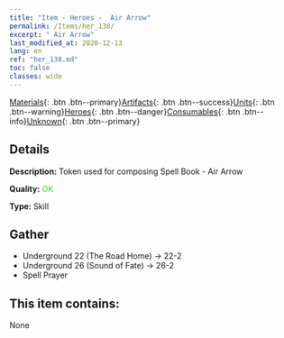 ```yaml
---
title: "Item - Heroes -  Air Arrow"
permalink: /Items/her_138/
excerpt: " Air Arrow"
last_modified_at: 2020-12-13
lang: en
ref: "her_138.md"
toc: false
classes: wide
---
```

 [Materials](/Items/){: .btn .btn--primary}[Artifacts](/Items/Artifacts/){: .btn .btn--success}[Units](/Items/Units/){: .btn .btn--warning}[Heroes](/Items/Heroes/){: .btn .btn--danger}[Consumables](/Items/Consumables/){: .btn .btn--info}[Unknown](/Items/Unknown/){: .btn .btn--primary}

## Details
 **Description:** Token used for composing Spell Book - Air Arrow

 **Quality:** <span style="color: #32CD32">OK</span>

 **Type:** Skill

## Gather

*    Underground 22 (The Road Home) -> 22-2 
*    Underground 26 (Sound of Fate) -> 26-2 
*    Spell Prayer 

## This item contains:

  None

